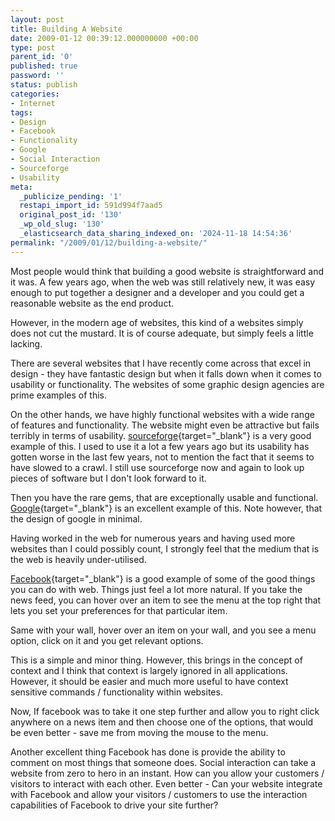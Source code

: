 ```yaml
---
layout: post
title: Building A Website
date: 2009-01-12 00:39:12.000000000 +00:00
type: post
parent_id: '0'
published: true
password: ''
status: publish
categories:
- Internet
tags:
- Design
- Facebook
- Functionality
- Google
- Social Interaction
- Sourceforge
- Usability
meta:
  _publicize_pending: '1'
  restapi_import_id: 591d994f7aad5
  original_post_id: '130'
  _wp_old_slug: '130'
  _elasticsearch_data_sharing_indexed_on: '2024-11-18 14:54:36'
permalink: "/2009/01/12/building-a-website/"
---
```


Most people would think that building a good website is straightforward
and it was. A few years ago, when the web was still relatively new, it
was easy enough to put together a designer and a developer and you could
get a reasonable website as the end product.

However, in the modern age of websites, this kind of a websites simply
does not cut the mustard. It is of course adequate, but simply feels a
little lacking.

There are several websites that I have recently come across that excel
in design - they have fantastic design but when it falls down when it
comes to usability or functionality. The websites of some graphic design
agencies are prime examples of this.

On the other hands, we have highly functional websites with a wide range
of features and functionality. The website might even be attractive but
fails terribly in terms of usability.
[sourceforge](http://www.sf.net "Sourceforge"){target="_blank"} is a
very good example of this. I used to use it a lot a few years ago but
its usability has gotten worse in the last few years, not to mention the
fact that it seems to have slowed to a crawl. I still use sourceforge
now and again to look up pieces of software but I don\'t look forward to
it.

Then you have the rare gems, that are exceptionally usable and
functional. [Google](http://www.google.co.uk "Google"){target="_blank"}
is an excellent example of this. Note however, that the design of google
in minimal.

Having worked in the web for numerous years and having used more
websites than I could possibly count, I strongly feel that the medium
that is the web is heavily under-utilised.

[Facebook](http://www.facebook.com "Facebook"){target="_blank"} is a
good example of some of the good things you can do with web. Things just
feel a lot more natural. If you take the news feed, you can hover over
an item to see the menu at the top right that lets you set your
preferences for that particular item.

Same with your wall, hover over an item on your wall, and you see a menu
option, click on it and you get relevant options.

This is a simple and minor thing. However, this brings in the concept of
context and I think that context is largely ignored in all applications.
However, it should be easier and much more useful to have context
sensitive commands / functionality within websites.

Now, If facebook was to take it one step further and allow you to right
click anywhere on a news item and then choose one of the options, that
would be even better - save me from moving the mouse to the menu.

Another excellent thing Facebook has done is provide the ability to
comment on most things that someone does. Social interaction can take a
website from zero to hero in an instant. How can you allow your
customers / visitors to interact with each other. Even better - Can your
website integrate with Facebook and allow your visitors / customers to
use the interaction capabilities of Facebook to drive your site further?
